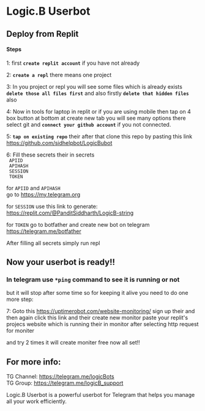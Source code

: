 # Logic.B Userbot

## Deploy from Replit 
#### Steps
1: first **`create replit account`** if you have not already

2: **`create a repl`** there means one project

3: In you project or repl you will see some files which is already exists **`delete those all files first`** and also firstly **`delete that hidden files`** also

4: Now in tools for laptop in replit or if you are using mobile then tap on 4 box button at bottom at create new tab you will see many options there
 select git and **`connect your github account`** if you not connected.

5: **`tap on existing repo`** their after that clone this repo by pasting this link  
https://github.com/sidhelpbot/LogicBubot

<!-- [![Repl.it deployment](https://repl.it/badge/github/sidhelpbot/logicb-userbot)](https://repl.it/github/sidhelpbot/logicb-userbot) -->

6: Fill these secrets their in secrets  
`  APIID  `  
`  APIHASH  `  
`  SESSION  `  
`  TOKEN  `  

for `APIID` and `APIHASH`  
go to https://my.telegram.org

for `SESSION` use this link to generate:  
https://replit.com/@PanditSiddharth/LogicB-string 

for `TOKEN` go to botfather and create new bot on telegram  
https://telegram.me/botfather

After filling all secrets simply run repl 

## Now your userbot is ready!!  
### In telegram use `*ping` command to see it is running or not

but it will stop after some time so for keeping it alive you need to do one more step:  

7: Goto this https://uptimerobot.com/website-monitoring/ sign up their and then again click this link and their create new monitor paste your replit's projecs website which is running their in monitor after selecting http request for moniter  

and try 2 times it will create moniter free now all set!!

## For more info:  
TG Channel: https://telegram.me/logicBots  
TG Group: https://telegram.me/logicB_support

Logic.B Userbot is a powerful userbot for Telegram that helps you manage all your work efficiently.
